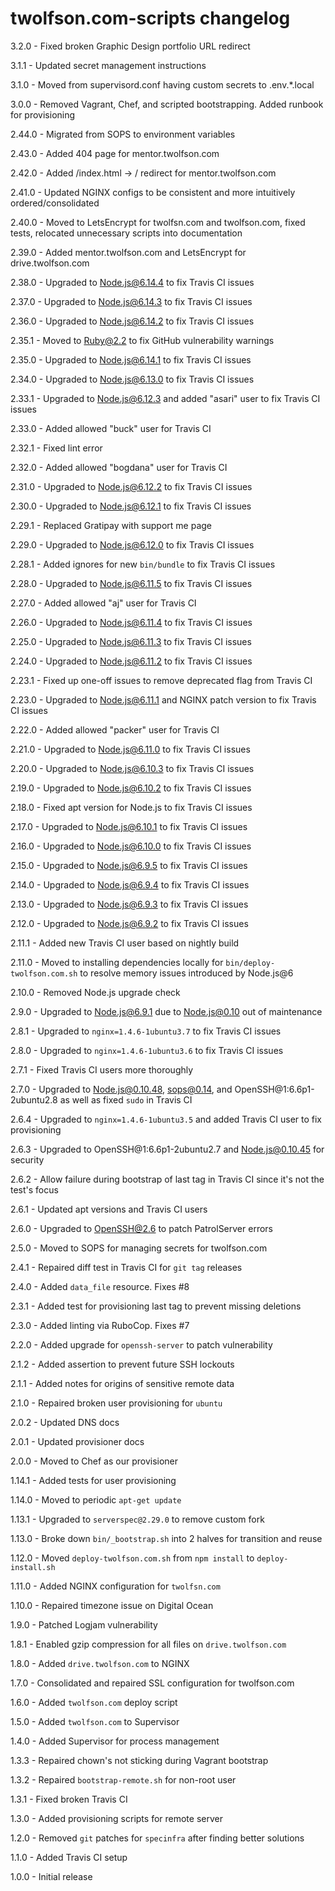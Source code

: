 # twolfson.com-scripts changelog
3.2.0 - Fixed broken Graphic Design portfolio URL redirect

3.1.1 - Updated secret management instructions

3.1.0 - Moved from supervisord.conf having custom secrets to .env.*.local

3.0.0 - Removed Vagrant, Chef, and scripted bootstrapping. Added runbook for provisioning

2.44.0 - Migrated from SOPS to environment variables

2.43.0 - Added 404 page for mentor.twolfson.com

2.42.0 - Added /index.html -> / redirect for mentor.twolfson.com

2.41.0 - Updated NGINX configs to be consistent and more intuitively ordered/consolidated

2.40.0 - Moved to LetsEncrypt for twolfsn.com and twolfson.com, fixed tests, relocated unnecessary scripts into documentation

2.39.0 - Added mentor.twolfson.com and LetsEncrypt for drive.twolfson.com

2.38.0 - Upgraded to Node.js@6.14.4 to fix Travis CI issues

2.37.0 - Upgraded to Node.js@6.14.3 to fix Travis CI issues

2.36.0 - Upgraded to Node.js@6.14.2 to fix Travis CI issues

2.35.1 - Moved to Ruby@2.2 to fix GitHub vulnerability warnings

2.35.0 - Upgraded to Node.js@6.14.1 to fix Travis CI issues

2.34.0 - Upgraded to Node.js@6.13.0 to fix Travis CI issues

2.33.1 - Upgraded to Node.js@6.12.3 and added "asari" user to fix Travis CI issues

2.33.0 - Added allowed "buck" user for Travis CI

2.32.1 - Fixed lint error

2.32.0 - Added allowed "bogdana" user for Travis CI

2.31.0 - Upgraded to Node.js@6.12.2 to fix Travis CI issues

2.30.0 - Upgraded to Node.js@6.12.1 to fix Travis CI issues

2.29.1 - Replaced Gratipay with support me page

2.29.0 - Upgraded to Node.js@6.12.0 to fix Travis CI issues

2.28.1 - Added ignores for new `bin/bundle` to fix Travis CI issues

2.28.0 - Upgraded to Node.js@6.11.5 to fix Travis CI issues

2.27.0 - Added allowed "aj" user for Travis CI

2.26.0 - Upgraded to Node.js@6.11.4 to fix Travis CI issues

2.25.0 - Upgraded to Node.js@6.11.3 to fix Travis CI issues

2.24.0 - Upgraded to Node.js@6.11.2 to fix Travis CI issues

2.23.1 - Fixed up one-off issues to remove deprecated flag from Travis CI

2.23.0 - Upgraded to Node.js@6.11.1 and NGINX patch version to fix Travis CI issues

2.22.0 - Added allowed "packer" user for Travis CI

2.21.0 - Upgraded to Node.js@6.11.0 to fix Travis CI issues

2.20.0 - Upgraded to Node.js@6.10.3 to fix Travis CI issues

2.19.0 - Upgraded to Node.js@6.10.2 to fix Travis CI issues

2.18.0 - Fixed apt version for Node.js to fix Travis CI issues

2.17.0 - Upgraded to Node.js@6.10.1 to fix Travis CI issues

2.16.0 - Upgraded to Node.js@6.10.0 to fix Travis CI issues

2.15.0 - Upgraded to Node.js@6.9.5 to fix Travis CI issues

2.14.0 - Upgraded to Node.js@6.9.4 to fix Travis CI issues

2.13.0 - Upgraded to Node.js@6.9.3 to fix Travis CI issues

2.12.0 - Upgraded to Node.js@6.9.2 to fix Travis CI issues

2.11.1 - Added new Travis CI user based on nightly build

2.11.0 - Moved to installing dependencies locally for `bin/deploy-twolfson.com.sh` to resolve memory issues introduced by Node.js@6

2.10.0 - Removed Node.js upgrade check

2.9.0 - Upgraded to Node.js@6.9.1 due to Node.js@0.10 out of maintenance

2.8.1 - Upgraded to `nginx=1.4.6-1ubuntu3.7` to fix Travis CI issues

2.8.0 - Upgraded to `nginx=1.4.6-1ubuntu3.6` to fix Travis CI issues

2.7.1 - Fixed Travis CI users more thoroughly

2.7.0 - Upgraded to Node.js@0.10.48, sops@0.14, and OpenSSH@1:6.6p1-2ubuntu2.8 as well as fixed `sudo` in Travis CI

2.6.4 - Upgraded to `nginx=1.4.6-1ubuntu3.5` and added Travis CI user to fix provisioning

2.6.3 - Upgraded to OpenSSH@1:6.6p1-2ubuntu2.7 and Node.js@0.10.45 for security

2.6.2 - Allow failure during bootstrap of last tag in Travis CI since it's not the test's focus

2.6.1 - Updated apt versions and Travis CI users

2.6.0 - Upgraded to OpenSSH@2.6 to patch PatrolServer errors

2.5.0 - Moved to SOPS for managing secrets for twolfson.com

2.4.1 - Repaired diff test in Travis CI for `git tag` releases

2.4.0 - Added `data_file` resource. Fixes #8

2.3.1 - Added test for provisioning last tag to prevent missing deletions

2.3.0 - Added linting via RuboCop. Fixes #7

2.2.0 - Added upgrade for `openssh-server` to patch vulnerability

2.1.2 - Added assertion to prevent future SSH lockouts

2.1.1 - Added notes for origins of sensitive remote data

2.1.0 - Repaired broken user provisioning for `ubuntu`

2.0.2 - Updated DNS docs

2.0.1 - Updated provisioner docs

2.0.0 - Moved to Chef as our provisioner

1.14.1 - Added tests for user provisioning

1.14.0 - Moved to periodic `apt-get update`

1.13.1 - Upgraded to `serverspec@2.29.0` to remove custom fork

1.13.0 - Broke down `bin/_bootstrap.sh` into 2 halves for transition and reuse

1.12.0 - Moved `deploy-twolfson.com.sh` from `npm install` to `deploy-install.sh`

1.11.0 - Added NGINX configuration for `twolfsn.com`

1.10.0 - Repaired timezone issue on Digital Ocean

1.9.0 - Patched Logjam vulnerability

1.8.1 - Enabled gzip compression for all files on `drive.twolfson.com`

1.8.0 - Added `drive.twolfson.com` to NGINX

1.7.0 - Consolidated and repaired SSL configuration for twolfson.com

1.6.0 - Added `twolfson.com` deploy script

1.5.0 - Added `twolfson.com` to Supervisor

1.4.0 - Added Supervisor for process management

1.3.3 - Repaired chown's not sticking during Vagrant bootstrap

1.3.2 - Repaired `bootstrap-remote.sh` for non-root user

1.3.1 - Fixed broken Travis CI

1.3.0 - Added provisioning scripts for remote server

1.2.0 - Removed `git` patches for `specinfra` after finding better solutions

1.1.0 - Added Travis CI setup

1.0.0 - Initial release
